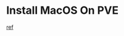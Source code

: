 # Install MacOS On PVE
[ref](https://www.nicksherlock.com/2022/10/installing-macos-13-ventura-on-proxmox/)
